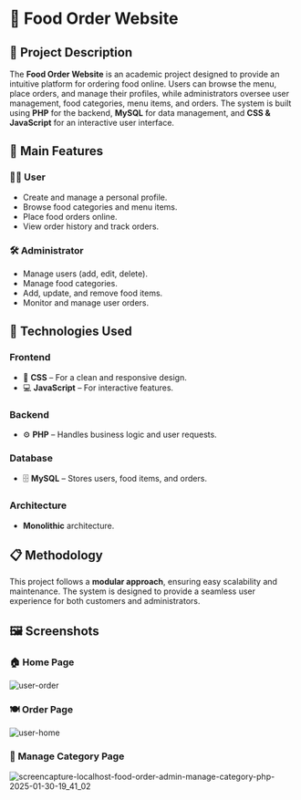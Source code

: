 # 🍔 Food Order Website  

## 🚀 Project Description  
The **Food Order Website** is an academic project designed to provide an intuitive platform for ordering food online. Users can browse the menu, place orders, and manage their profiles, while administrators oversee user management, food categories, menu items, and orders. The system is built using **PHP** for the backend, **MySQL** for data management, and **CSS & JavaScript** for an interactive user interface.  

## 🎯 Main Features  

### 🧑‍💻 **User**  
- Create and manage a personal profile.  
- Browse food categories and menu items.  
- Place food orders online.  
- View order history and track orders.  

### 🛠️ **Administrator**  
- Manage users (add, edit, delete).  
- Manage food categories.  
- Add, update, and remove food items.  
- Monitor and manage user orders.  

## 🔧 Technologies Used  

### Frontend  
- 🎨 **CSS** – For a clean and responsive design.  
- 💻 **JavaScript** – For interactive features.  

### Backend  
- ⚙️ **PHP** – Handles business logic and user requests.  

### Database  
- 🗄️ **MySQL** – Stores users, food items, and orders.  

### Architecture  
- **Monolithic** architecture.  

## 📋 Methodology  
This project follows a **modular approach**, ensuring easy scalability and maintenance. The system is designed to provide a seamless user experience for both customers and administrators.  

## 🖼️ **Screenshots**  

### 🏠 Home Page  
![user-order](https://github.com/user-attachments/assets/4c565798-d8ee-4e95-8d06-6e38e5463f8e)

### 🍽️ Order Page  
![user-home](https://github.com/user-attachments/assets/fbe54e45-3ac5-4da8-826c-45d77555b09f)

### 📂 Manage Category Page 
![screencapture-localhost-food-order-admin-manage-category-php-2025-01-30-19_41_02](https://github.com/user-attachments/assets/aff23f96-12ed-4b7a-9d72-38ccfc0a336f)

